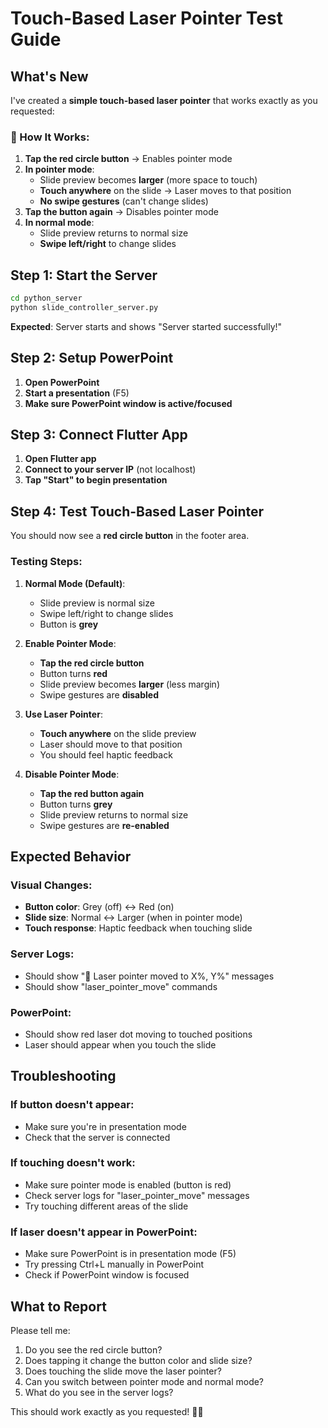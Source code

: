 # Touch-Based Laser Pointer Test Guide

## What's New

I've created a **simple touch-based laser pointer** that works exactly as you requested:

### **🎯 How It Works:**
1. **Tap the red circle button** → Enables pointer mode
2. **In pointer mode**: 
   - Slide preview becomes **larger** (more space to touch)
   - **Touch anywhere** on the slide → Laser moves to that position
   - **No swipe gestures** (can't change slides)
3. **Tap the button again** → Disables pointer mode
4. **In normal mode**: 
   - Slide preview returns to normal size
   - **Swipe left/right** to change slides

## Step 1: Start the Server

```bash
cd python_server
python slide_controller_server.py
```

**Expected**: Server starts and shows "Server started successfully!"

## Step 2: Setup PowerPoint

1. **Open PowerPoint**
2. **Start a presentation** (F5)
3. **Make sure PowerPoint window is active/focused**

## Step 3: Connect Flutter App

1. **Open Flutter app**
2. **Connect to your server IP** (not localhost)
3. **Tap "Start" to begin presentation**

## Step 4: Test Touch-Based Laser Pointer

You should now see a **red circle button** in the footer area.

### **Testing Steps:**

1. **Normal Mode (Default)**:
   - Slide preview is normal size
   - Swipe left/right to change slides
   - Button is **grey**

2. **Enable Pointer Mode**:
   - **Tap the red circle button**
   - Button turns **red**
   - Slide preview becomes **larger** (less margin)
   - Swipe gestures are **disabled**

3. **Use Laser Pointer**:
   - **Touch anywhere** on the slide preview
   - Laser should move to that position
   - You should feel haptic feedback

4. **Disable Pointer Mode**:
   - **Tap the red button again**
   - Button turns **grey**
   - Slide preview returns to normal size
   - Swipe gestures are **re-enabled**

## Expected Behavior

### **Visual Changes:**
- **Button color**: Grey (off) ↔ Red (on)
- **Slide size**: Normal ↔ Larger (when in pointer mode)
- **Touch response**: Haptic feedback when touching slide

### **Server Logs:**
- Should show "🔴 Laser pointer moved to X%, Y%" messages
- Should show "laser_pointer_move" commands

### **PowerPoint:**
- Should show red laser dot moving to touched positions
- Laser should appear when you touch the slide

## Troubleshooting

### **If button doesn't appear:**
- Make sure you're in presentation mode
- Check that the server is connected

### **If touching doesn't work:**
- Make sure pointer mode is enabled (button is red)
- Check server logs for "laser_pointer_move" messages
- Try touching different areas of the slide

### **If laser doesn't appear in PowerPoint:**
- Make sure PowerPoint is in presentation mode (F5)
- Try pressing Ctrl+L manually in PowerPoint
- Check if PowerPoint window is focused

## What to Report

Please tell me:
1. Do you see the red circle button?
2. Does tapping it change the button color and slide size?
3. Does touching the slide move the laser pointer?
4. Can you switch between pointer mode and normal mode?
5. What do you see in the server logs?

This should work exactly as you requested! 🎯✨
